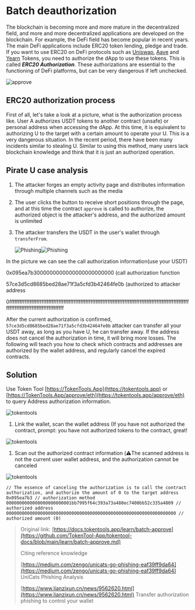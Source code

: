 # Batch deauthorization

The blockchain is becoming more and more mature in the decentralized field, and more and more decentralized applications are developed on the blockchain. For example, the DeFi field has become popular in recent years. The main DeFi applications include ERC20 token lending, pledge and trade. If you want to use ERC20 on DeFi protocols such as [Uniswap](https://uniswap.org/), [Aave](https://aave.com/) and [Yearn](https://yearn.finance/) Tokens, you need to authorize the dApp to use these tokens. This is called _**ERC20 Authorization**_. These authorizations are essential to the functioning of DeFi platforms, but can be very dangerous if left unchecked.

![approve](../.gitbook/assets/approve.png)

## ERC20 authorization process

First of all, let's take a look at a picture, what is the authorization process like. User A authorizes USDT tokens to another contract \(unsafe\) or personal address when accessing the dApp. At this time, it is equivalent to authorizing U to the target with a certain amount to operate your U. This is a very dangerous situation. In the recent period, there have been many incidents similar to stealing U. Similar to using this method, many users lack blockchain knowledge and think that it is just an authorized operation.

## Pirate U case analysis

1. The attacker forges an empty activity page and distributes information through multiple channels such as the media
2. The user clicks the button to receive short positions through the page, and at this time the contract `approve` is called to authorize, the authorized object is the attacker's address, and the authorized amount is unlimited
3. The attacker transfers the USDT in the user's wallet through `transferFrom`.

    ![Phishing](../.gitbook/assets/Snipaste_2021-09-29_14-49-29.png)![Phishing](../.gitbook/assets/Snipaste_2021-09-29_14-51-41.png)

In the picture we can see the call authorization information\(use your USDT\)

0x095ea7b3000000000000000000000000 (call authorization function

57ce3d5cd8685bed28ae71f3a5cfd3b42464fe0b (authorized to attacker address

0ffffffffffffffffffffffffffffffffffffffffffffffffffffffffffffffffffffffffffffffffffffffffffffffffffffffffffffffffffffffffffffffffffffffffffff

After the current authorization is confirmed, `57ce3d5cd8685bed28ae71f3a5cfd3b42464fe0b` attacker can transfer all your USDT away, as long as you have U, he can transfer away. If the address does not cancel the authorization in time, it will bring more losses. The following will teach you how to check which contracts and addresses are authorized by the wallet address, and regularly cancel the expired contracts.

## Solution

Use Token Tool [https://TokenTools.App](https://tokentools.app) or [https://TokenTools.App/approve/eth](https://tokentools.app/approve/eth) to query Address authorization information.

![tokentools](../.gitbook/assets/Snipaste_2021-09-29_15-10-52.png)

1. Link the wallet, scan the wallet address (If you have not authorized the contract, prompt: you have not authorized tokens to the contract, great!

![tokentools](../.gitbook/assets/Snipaste_2021-09-29_15-13-14.png)

1. Scan out the authorized contract information (⚠️The scanned address is not the current user wallet address, and the authorization cannot be canceled

![tokentools](../.gitbook/assets/Snipaste_2021-09-29_15-15-51.png)

```text
// The essence of canceling the authorization is to call the contract authorization, and authorize the amount of 0 to the target address
0x095ea7b3 // authorization method
0000000000000000000000001bb7995f64c393a73a480ec7400bb52c335a4809 // authorized address
00000000000000000000000000000000000000000000000000000000000000000 // authorized amount (0)
```

> Original link: [https://docs.tokentools.app/learn/batch-approve](https://github.com/TokenTool-App/tokentool-docs/blob/main/learn/batch-approve.md)
>
> Citing reference knowledge
>
> [https://medium.com/zengo/unicats-go-phishing-eaf39ff9da64](https://medium.com/zengo/unicats-go-phishing-eaf39ff9da64) UniCats Phishing Analysis
>
> [https://www.lianzixun.cn/news/9562620.html](https://www.lianzixun.cn/news/9562620.html) Transfer authorization phishing to control your wallet